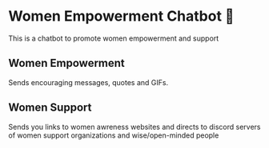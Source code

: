 # Women Empowerment Chatbot 👩
This is a chatbot to promote women empowerment and support
## Women Empowerment
Sends encouraging messages, quotes and GIFs.
## Women Support
Sends you links to women awreness websites and directs to discord servers of women support organizations and wise/open-minded people
